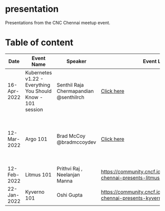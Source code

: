 # presentation
Presentations from the CNC Chennai meetup event.

# Table of content

| Date  | Event Name | Speaker | Event Link | Document/Presentation |
| --- | --- | --- | --- | --- |
| 16-Apr-2022  | Kubernetes v1.22 - Everything You Should Know - 101 session | Senthil Raja Chermapandian @senthilrch | [Click here](https://community.cncf.io/events/details/cncf-chennai-presents-kubernetes-v122-everything-you-should-know-101-session/) | Coming soon |
| 12-Mar-2022 | Argo 101 | Brad McCoy @bradmccoydev | [Click here](https://community.cncf.io/events/details/cncf-chennai-presents-argo-101/) | https://www.weave.works/technologies/gitops/ , https://github.com/bradmccoydev/argo-demo/blob/main/.github/workflows/ci.yml , https://github.com/bitnami-labs/sealed-secrets , https://github.com/bradmccoydev/mentoring , https://argoproj.github.io/ , https://github.com/cello-proj/cello |
| 12-Feb-2022 | Litmus 101 | Prithvi Raj , Neelanjan Manna | https://community.cncf.io/events/details/cncf-chennai-presents-litmus-101/ | github.com/litmuschaos/litmus , docs.litmuschaos.io |
| 22-Jan-2022 | Kyverno 101 | Oshi Gupta | https://community.cncf.io/events/details/cncf-chennai-presents-kyverno-101/ | https://cloudyuga.guru/hands_on_lab/kyverno-introduction/ |

